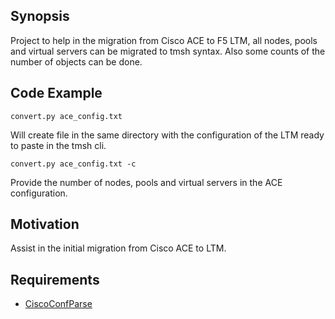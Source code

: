 ## Synopsis

Project to help in the migration from Cisco ACE to F5 LTM, all nodes, pools and virtual servers can be migrated to tmsh syntax. Also some counts of the number of objects can be done.

## Code Example

`convert.py ace_config.txt `

Will create file in the same directory with the configuration of the LTM ready to paste in the tmsh cli.

`convert.py ace_config.txt -c`

Provide the number of nodes, pools and virtual servers in the ACE configuration.

## Motivation

Assist in the initial migration from Cisco ACE to LTM.

## Requirements

- [CiscoConfParse](http://www.pennington.net/py/ciscoconfparse/)